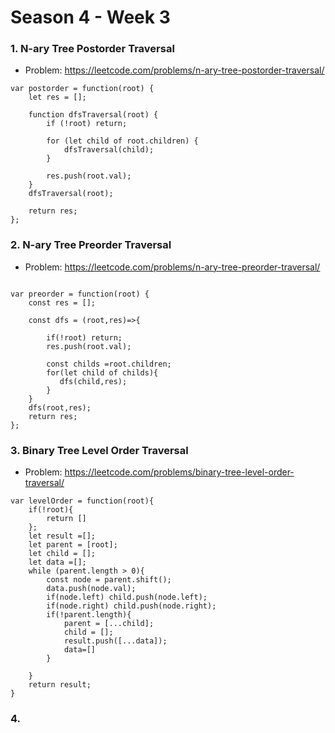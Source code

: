 # Season 4 - Week 3

### 1. N-ary Tree Postorder Traversal
- Problem: https://leetcode.com/problems/n-ary-tree-postorder-traversal/

```JS
var postorder = function(root) {
    let res = [];

    function dfsTraversal(root) {
        if (!root) return;

        for (let child of root.children) {
            dfsTraversal(child);
        }

        res.push(root.val);
    }
    dfsTraversal(root);

    return res;
};
```

### 2. N-ary Tree Preorder Traversal
- Problem: https://leetcode.com/problems/n-ary-tree-preorder-traversal/
``` JS

var preorder = function(root) {
    const res = [];
     
    const dfs = (root,res)=>{

        if(!root) return;
        res.push(root.val);

        const childs =root.children;
        for(let child of childs){
           dfs(child,res); 
        }
    }
    dfs(root,res);
    return res;
};
```

### 3. Binary Tree Level Order Traversal
- Problem:  https://leetcode.com/problems/binary-tree-level-order-traversal/
```JS
var levelOrder = function(root){
    if(!root){
        return []
    };
    let result =[];
    let parent = [root];
    let child = [];
    let data =[];
    while (parent.length > 0){
        const node = parent.shift();
        data.push(node.val);
        if(node.left) child.push(node.left);
        if(node.right) child.push(node.right);
        if(!parent.length){
            parent = [...child];
            child = [];
            result.push([...data]);
            data=[]
        }
        
    }
    return result;
}
```

### 4. 

